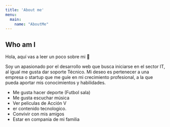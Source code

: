 ```yaml
---
title: 'About me'
menu:
  main:
    name: "AboutMe"
---
```


## Who am I

Hola, aquí vas a leer un poco sobre mi 🤩

Soy un apasionado por el desarrollo web que busca iniciarse en el sector IT, al igual me gusta dar soporte Técnico. Mi deseo es pertenecer a una empresa o startup que me guíe en mi crecimiento profesional, a la que pueda aportar mis conocimientos y habilidades.

- Me gusta hacer deporte (Futbol sala) 
- Me gusta escuchar música 
- Ver peliculas de Acción V
- er contenido tecnologico.
- Convivir con mis amigos
- Estar en compania de mi familia



